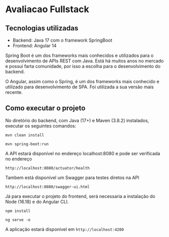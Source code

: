 # Avaliacao Fullstack
## Tecnologias utilizadas
- Backend: Java 17 com o framework SpringBoot 
- Frontend: Angular 14

Spring Boot é um dos frameworks mais conhecidos e utilizados para o desenvolvimento de APIs REST com Java. Está há muitos anos no mercado e possui farta comunidade, por isso a escolha para o desenvolvimento do backend.

O Angular, assim como o Spring, é um dos frameworks mais conhecido e utilizado para desenvolvimento de SPA. Foi utilizada a sua versão mais recente.

## Como executar o projeto

No diretório do backend, com Java (17+) e Maven (3.8.2) instalados, executar os seguintes comandos:

```mvn clean install``` 

```mvn spring-boot:run```

A API estará disponível no endereço localhost:8080 e pode ser verificada no endereço

```http://localhost:8080/actuator/health```

Tambem está disponível um Swagger para testes diretos na API

```http://localhost:8080/swagger-ui.html```

Já para executar o projeto do frontend, será necessaria a instalação do Node (16.18) e do Angular CLI.

```npm install```

```ng serve -o```

A aplicação estará disponivel em ```http://localhost:4200```
